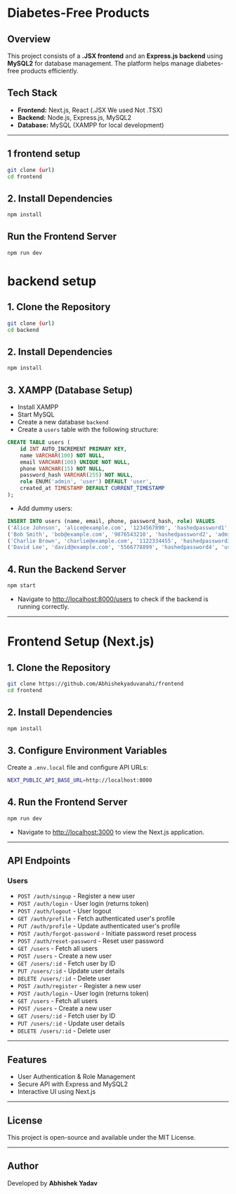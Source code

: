 # Diabetes-Free Products

## Overview
This project consists of a **.JSX frontend** and an **Express.js backend** using **MySQL2** for database management. The platform helps manage diabetes-free products efficiently.

## Tech Stack
- **Frontend:** Next.js, React (.JSX We used Not .TSX)
- **Backend:** Node.js, Express.js, MySQL2
- **Database:** MySQL (XAMPP for local development)

---
## 1 frontend setup
```sh
git clone (url)
cd frontend
```

## 2. Install Dependencies
```sh
npm install
```
## Run the Frontend Server
```sh
npm run dev
```

# backend setup

## 1. Clone the Repository
```sh
git clone (url)
cd backend
```

## 2. Install Dependencies
```sh
npm install
```

## 3. XAMPP (Database Setup)
- Install XAMPP
- Start MySQL
- Create a new database `backend`
- Create a `users` table with the following structure:

```sql
CREATE TABLE users (
    id INT AUTO_INCREMENT PRIMARY KEY,
    name VARCHAR(100) NOT NULL,
    email VARCHAR(100) UNIQUE NOT NULL,
    phone VARCHAR(15) NOT NULL,
    password_hash VARCHAR(255) NOT NULL,
    role ENUM('admin', 'user') DEFAULT 'user',
    created_at TIMESTAMP DEFAULT CURRENT_TIMESTAMP
);
```

- Add dummy users:
```sql
INSERT INTO users (name, email, phone, password_hash, role) VALUES
('Alice Johnson', 'alice@example.com', '1234567890', 'hashedpassword1', 'user'),
('Bob Smith', 'bob@example.com', '9876543210', 'hashedpassword2', 'admin'),
('Charlie Brown', 'charlie@example.com', '1122334455', 'hashedpassword3', 'user'),
('David Lee', 'david@example.com', '5566778899', 'hashedpassword4', 'user');
```

## 4. Run the Backend Server
```sh
npm start
```
- Navigate to [http://localhost:8000/users](http://localhost:8000/users) to check if the backend is running correctly.

---

# Frontend Setup (Next.js)

## 1. Clone the Repository
```sh
git clone https://github.com/Abhishekyaduvanahi/frontend
cd frontend
```

## 2. Install Dependencies
```sh
npm install
```

## 3. Configure Environment Variables
Create a `.env.local` file and configure API URLs:
```sh
NEXT_PUBLIC_API_BASE_URL=http://localhost:8000
```

## 4. Run the Frontend Server
```sh
npm run dev
```
- Navigate to [http://localhost:3000](http://localhost:3000) to view the Next.js application.

---

## API Endpoints

### Users
- `POST /auth/singup` - Register a new user
- `POST /auth/login` - User login (returns token)
- `POST /auth/logout` - User logout
- `GET /auth/profile` - Fetch authenticated user's profile
- `PUT /auth/profile` - Update authenticated user's profile
- `POST /auth/forgot-password` - Initiate password reset process
- `POST /auth/reset-password` - Reset user password
- `GET /users` - Fetch all users
- `POST /users` - Create a new user
- `GET /users/:id` - Fetch user by ID
- `PUT /users/:id` - Update user details
- `DELETE /users/:id` - Delete user
- `POST /auth/register` - Register a new user
- `POST /auth/login` - User login (returns token)
- `GET /users` - Fetch all users
- `POST /users` - Create a new user
- `GET /users/:id` - Fetch user by ID
- `PUT /users/:id` - Update user details
- `DELETE /users/:id` - Delete user

---

## Features
- User Authentication & Role Management
- Secure API with Express and MySQL2
- Interactive UI using Next.js

---

## License
This project is open-source and available under the MIT License.

---

## Author
Developed by **Abhishek Yadav**


